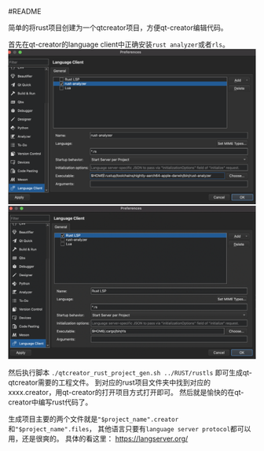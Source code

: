 #README

简单的将rust项目创建为一个qtcreator项目，方便qt-creator编辑代码。

首先在qt-creator的language client中正确安装`rust analyzer`或者`rls`。
![1](img/rust-analyzer.png)
![2](img/rust-lsp.png)

然后执行脚本 `./qtcreator_rust_project_gen.sh ../RUST/rustls`
即可生成qt-qtcreator需要的工程文件。
到对应的rust项目文件夹中找到对应的 xxxx.creator，用qt-creator的打开项目方式打开即可。
然后就是愉快的在qt-creator中编写rust代码了。

生成项目主要的两个文件就是`"$project_name".creator`和`"$project_name".files`，
其他语言只要有`language server protocol`都可以用，还是很爽的。
具体的看这里： https://langserver.org/
